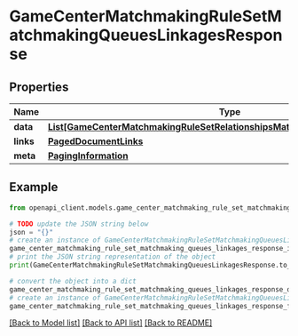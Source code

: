 # GameCenterMatchmakingRuleSetMatchmakingQueuesLinkagesResponse


## Properties

Name | Type | Description | Notes
------------ | ------------- | ------------- | -------------
**data** | [**List[GameCenterMatchmakingRuleSetRelationshipsMatchmakingQueuesDataInner]**](GameCenterMatchmakingRuleSetRelationshipsMatchmakingQueuesDataInner.md) |  | 
**links** | [**PagedDocumentLinks**](PagedDocumentLinks.md) |  | 
**meta** | [**PagingInformation**](PagingInformation.md) |  | [optional] 

## Example

```python
from openapi_client.models.game_center_matchmaking_rule_set_matchmaking_queues_linkages_response import GameCenterMatchmakingRuleSetMatchmakingQueuesLinkagesResponse

# TODO update the JSON string below
json = "{}"
# create an instance of GameCenterMatchmakingRuleSetMatchmakingQueuesLinkagesResponse from a JSON string
game_center_matchmaking_rule_set_matchmaking_queues_linkages_response_instance = GameCenterMatchmakingRuleSetMatchmakingQueuesLinkagesResponse.from_json(json)
# print the JSON string representation of the object
print(GameCenterMatchmakingRuleSetMatchmakingQueuesLinkagesResponse.to_json())

# convert the object into a dict
game_center_matchmaking_rule_set_matchmaking_queues_linkages_response_dict = game_center_matchmaking_rule_set_matchmaking_queues_linkages_response_instance.to_dict()
# create an instance of GameCenterMatchmakingRuleSetMatchmakingQueuesLinkagesResponse from a dict
game_center_matchmaking_rule_set_matchmaking_queues_linkages_response_from_dict = GameCenterMatchmakingRuleSetMatchmakingQueuesLinkagesResponse.from_dict(game_center_matchmaking_rule_set_matchmaking_queues_linkages_response_dict)
```
[[Back to Model list]](../README.md#documentation-for-models) [[Back to API list]](../README.md#documentation-for-api-endpoints) [[Back to README]](../README.md)


